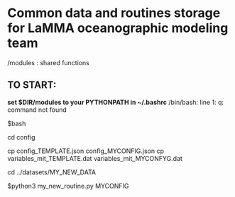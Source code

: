 # Common data and routines storage for LaMMA oceanographic modeling team

/modules : shared functions


## TO START:

**set $DIR/modules to your PYTHONPATH in ~/.bashrc**
/bin/bash: line 1: q: command not found

$bash

cd config

cp config_TEMPLATE.json config_MYCONFIG.json
cp variables_mit_TEMPLATE.dat variables_mit_MYCONFYG.dat

cd ../datasets/MY_NEW_DATA

$python3 my_new_routine.py MYCONFIG
